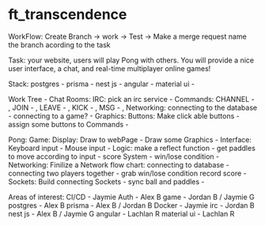 # ft_transcendence

WorkFlow:
Create Branch -> work -> Test -> Make a merge request
name the branch acording to the task

Task:
  your website, users will play Pong with others. You will provide a nice user interface, a chat, and real-time multiplayer online games!
  
Stack:
postgres - 
prisma -
nest js -
angular - 
material ui -

Work Tree -
Chat Rooms:
  IRC:
    pick an irc service -
    Commands:
      CHANNEL - ,
      JOIN - ,
      LEAVE - ,
      KICK - ,
      MSG - ,
    Networking:
      connecting to the database -
      connecting to a game? -
    Graphics:
      Buttons:
        Make click able buttons -
        assign some buttons to Commands -
    
Pong:
  Game:
    Display:
      Draw to webPage -
      Draw some Graphics -
    Interface:
      Keyboard input -
      Mouse input -
    Logic:
      make a reflect function -
      get paddles to move according to input -
      score System -
      win/lose condition -
  Networking:
    Finilize a Network flow chart:
      connecting to database -
      connecting two players together -
      grab win/lose condition record score -
    Sockets:
      Build connecting Sockets -
      sync ball and paddles -
           

Areas of interest:
  CI/CD - Jaymie
  Auth - Alex B
  game - Jordan B / Jaymie G
  postgres - Alex B
  prisma - Alex B / Jordan B
  Docker - Jaymie
  irc - Jordan B
  nest js - Alex B / Jaymie G
  angular - Lachlan R
  material ui - Lachlan R
